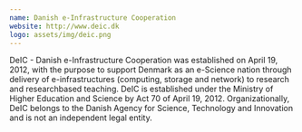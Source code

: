 ```yaml
---
name: Danish e-Infrastructure Cooperation
website: http://www.deic.dk
logo: assets/img/deic.png
---
```


DeIC - Danish e-Infrastructure Cooperation was established on April 19, 2012,
with the purpose to support Denmark as an e-Science nation through delivery of
e-infrastructures (computing, storage and network) to research and
researchbased teaching.  DeIC is established under the Ministry of Higher
Education and Science by Act 70 of April 19, 2012. Organizationally, DeIC
belongs to the Danish Agency for Science, Technology and Innovation and is not
an independent legal entity.
